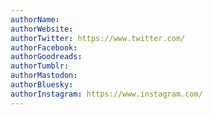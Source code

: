 ```yaml
---
authorName: 
authorWebsite: 
authorTwitter: https://www.twitter.com/
authorFacebook: 
authorGoodreads: 
authorTumblr: 
authorMastodon: 
authorBluesky: 
authorInstagram: https://www.instagram.com/
---
```

